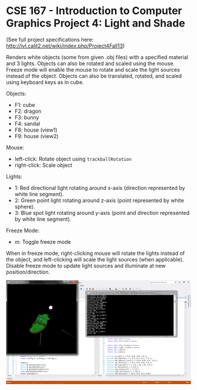 CSE 167 - Introduction to Computer Graphics
Project 4: Light and Shade
==========

(See full project specifications here: http://ivl.calit2.net/wiki/index.php/Project4Fall13)

Renders white objects (some from given .obj files) with a specified material and 3 lights. Objects can also be rotated and scaled using the mouse. Freeze mode will enable the mouse to rotate and scale the light sources instead of the object. Objects can also be translated, rotated, and scaled using keyboard keys as in cube.

Objects:
* F1: cube
* F2: dragon
* F3: bunny
* F4: sandal
* F8: house (view1)
* F9: house (view2)

Mouse:
* left-click: Rotate object using ```trackballRotation```
* right-click: Scale object

Lights:
* 1: Red directional light rotating around x-axis (direction represented by white line segment).
* 2: Green point light rotating around z-axis (point represented by white sphere).
* 3: Blue spot light rotating around y-axis (point and direction represented by white line segment).

Freeze Mode:
* m: Toggle freeze mode

When in freeze mode, right-clicking mouse will rotate the lights instead of the object, and left-clicking will scale the light sources (when applicable). Disable freeze mode to update light sources and illuminate at new position/direction.


![sandal with all 3 lights](lightshade.png "sandal with all 3 lights")
